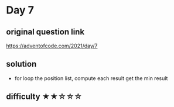 # Day 7

## original question link

<https://adventofcode.com/2021/day/7>

## solution

- for loop the position list, compute each result get the min result

## difficulty  ★★☆☆☆
